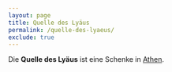 ```yaml
---
layout: page
title: Quelle des Lyäus
permalink: /quelle-des-lyaeus/
exclude: true
---
```


Die **Quelle des Lyäus** ist eine Schenke in [Athen](/athen/).
